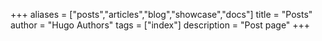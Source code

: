 +++
aliases = ["posts","articles","blog","showcase","docs"]
title = "Posts"
author = "Hugo Authors"
tags = ["index"]
description = "Post page"
+++